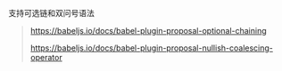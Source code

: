 支持可选链和双问号语法

> https://babeljs.io/docs/babel-plugin-proposal-optional-chaining
>
> https://babeljs.io/docs/babel-plugin-proposal-nullish-coalescing-operator